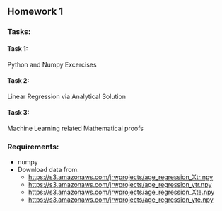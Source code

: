 ## Homework 1

### Tasks:

#### Task 1:
Python and Numpy Excercises

#### Task 2:
Linear Regression via Analytical Solution

#### Task 3:
Machine Learning related Mathematical proofs

### Requirements:
* numpy
* Download data from:
	* https://s3.amazonaws.com/jrwprojects/age_regression_Xtr.npy
	* https://s3.amazonaws.com/jrwprojects/age_regression_ytr.npy
	* https://s3.amazonaws.com/jrwprojects/age_regression_Xte.npy
	* https://s3.amazonaws.com/jrwprojects/age_regression_yte.npy